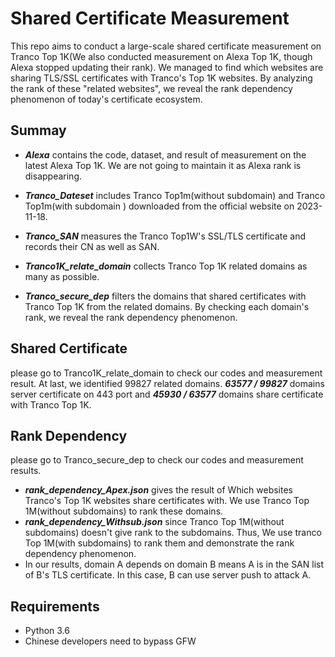 # Shared Certificate Measurement
This repo aims to conduct a large-scale shared certificate measurement on Tranco Top 1K(We also conducted measurement on Alexa Top 1K, though Alexa stopped updating their rank). We managed to find which websites are sharing TLS/SSL certificates with Tranco's Top 1K websites. By analyzing the rank of these "related websites", we reveal the rank dependency phenomenon of today's certificate ecosystem. 

## Summay
* ***Alexa***  contains the code, dataset, and result of measurement on the latest Alexa Top 1K. We are not going to maintain it as Alexa rank is disappearing.

* ***Tranco_Dateset*** includes Tranco Top1m(without subdomain) and Tranco Top1m(with subdomain ) downloaded from the official website on 2023-11-18.

* ***Tranco_SAN*** measures the Tranco Top1W's SSL/TLS certificate and records their CN as well as SAN.

* ***Tranco1K_relate_domain*** collects Tranco Top 1K related domains as many as possible. 

* ***Tranco_secure_dep*** filters the domains that shared certificates with Tranco Top 1K from the related domains. By checking each domain's rank, we reveal the rank dependency phenomenon.


## Shared Certificate 
please go to Tranco1K_relate_domain to check our codes and measurement result. 
At last, we identified 99827 related domains. ***63577 / 99827*** domains server certificate on 443 port and ***45930 / 63577*** domains share certificate with Tranco Top 1K. 


## Rank Dependency
please go to Tranco_secure_dep to check our codes and measurement results.
* ***rank_dependency_Apex.json*** gives the result of Which websites Tranco's Top 1K websites share certificates with. We use Tranco Top 1M(without subdomains) to rank these domains. 
* ***rank_dependency_Withsub.json*** since Tranco Top 1M(without subdomains) doesn't give rank to the subdomains. Thus, We use tranco Top 1M(with subdomains) to rank them and demonstrate the rank dependency phenomenon.   
* In our results, domain A depends on domain B means A is in the SAN list of B's TLS certificate. In this case, B can use server push to attack A. 

## Requirements
* Python 3.6
* Chinese developers need to bypass GFW

